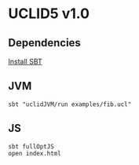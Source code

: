 # UCLID5 v1.0

## Dependencies

[Install SBT](https://www.scala-lang.org/download/)

## JVM

```
sbt "uclidJVM/run examples/fib.ucl"
```

## JS

```
sbt fullOptJS
open index.html
```